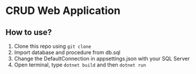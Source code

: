 # CRUD Web Application 
## How to use?
1. Clone this repo using `git clone`
2. Import database and procedure from db.sql
3. Change the DefaultConnection in appsettings.json with your SQL Server
4. Open terminal, type `dotnet build` and then `dotnet run`
